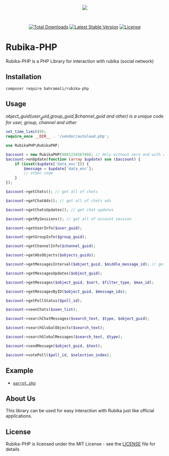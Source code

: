 <p align="center">
<a href='https://web.rubika.ir' target="_blank">
<img src='https://bahramali.ir/img/rubika.logo.svg'></img></a></p>
<br />
<p align="center">
<a href="https://packagist.org/packages/bahramali/rubika-php"  target="_blank"><img src="https://img.shields.io/packagist/dt/bahramali/rubika-php" alt="Total Downloads"></a>
<a href="https://packagist.org/packages/bahramali/rubika-php"  target="_blank"><img src="https://img.shields.io/packagist/v/bahramali/rubika-php" alt="Latest Stable Version"></a>
<a href="https://packagist.org/packages/bahramali/rubika-php"  target="_blank"><img src="https://img.shields.io/packagist/l/bahramali/rubika-php?" alt="License"></a>
</p>

# Rubika-PHP
Rubika-PHP is a PHP Library for interaction with rubika (social network)

## Installation
```
composer require bahramali/rubika-php
```
## Usage
*object_guid($user_guid,$group_guid,$channel_guid and other) is a unique code for user, group, channel and other*
```php
set_time_limit(0);
require_once __DIR__ . '/vendor/autoload.php';

use RubikaPHP\RubikaPHP;

$account = new RubikaPHP(989123456789); // Only without zero and with area code 98
$account->onUpdate(function (array $update) use ($account) {
    if (isset($update['data_enc'])) {
        $message = $update['data_enc'];
        // other code
    }
});

```
```php
$account->getChats(); // get all of chats

$account->getChatAds(); // get all of chats ads

$account->getChatsUpdates(); // get chat updates

$account->getMySessions(); // get all of account session

$account->getUserInfo($user_guid);

$account->getGroupInfo($group_guid);

$account->getChannelInfo($channel_guid);

$account->getAbsObjects($objects_guids);

$account->getMessagesInterval($object_guid, $middle_message_id); // get message content by message id

$account->getMessagesUpdates($object_guid);

$account->getMessages($object_guid, $sort, $filter_type, $max_id);

$account->getMessagesByID($object_guid, $message_ids);

$account->getPollStatus($poll_id);

$account->seenChats($seen_list);

$account->searchChatMessages($search_text, $type, $object_guid);

$account->searchGlobalObjects($search_text);

$account->searchGlobalMessages($search_text, $type);

$account->sendMessage($object_guid, $text);

$account->votePoll($poll_id, $selection_index);

```
## Example
* [`parrot.php`](https://github.com/ErfanBahramali/Rubika-PHP/blob/main/examples/parrot.php) 

## About Us
This library can be used for easy interaction with Rubika just like official applications.

## License
Rubika-PHP is licensed under the MIT License - see the [LICENSE](LICENSE) file for details
